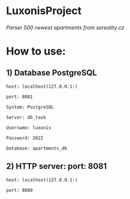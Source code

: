# LuxonisProject
###### Parser 500 newest apartments from sereality.cz

# How to use:

## 1) Database PostgreSQL

    host: localhost(127.0.0.1:)
    
    port: 8081
        
    System: PostgreSQL
    
    Server: db_task
    
    Username: luxonis
    
    Password: 2022
    
    Database: apartments_db
    
    
    
## 2) HTTP server:  port: 8081

    host: localhost(127.0.0.1:)
    
    port: 8080
